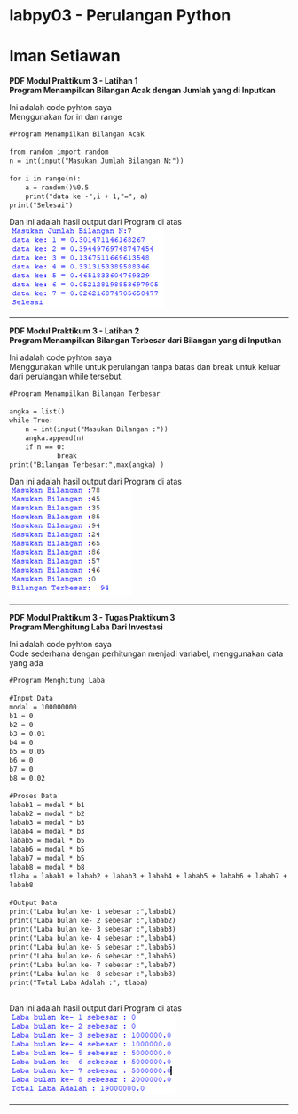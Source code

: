 # labpy03 - Perulangan Python
# Iman Setiawan

**PDF Modul Praktikum 3 - Latihan 1**\
**Program Menampilkan Bilangan Acak dengan Jumlah yang di Inputkan**

Ini adalah code pyhton saya\
Menggunakan for in dan range

~~~
#Program Menampilkan Bilangan Acak

from random import random
n = int(input("Masukan Jumlah Bilangan N:"))

for i in range(n):
    a = random()%0.5
    print("data ke -",i + 1,"=", a)
print("Selesai")

~~~

Dan ini adalah hasil output dari Program di atas\
![screenshot output](screenshot/ss1.png)

-----------------------------------------------------------------

**PDF Modul Praktikum 3 - Latihan 2**\
**Program Menampilkan Bilangan Terbesar dari Bilangan yang di Inputkan**

Ini adalah code pyhton saya\
Menggunakan while untuk perulangan tanpa batas dan break untuk keluar dari perulangan while tersebut.

~~~
#Program Menampilkan Bilangan Terbesar

angka = list()
while True:
    n = int(input("Masukan Bilangan :"))
    angka.append(n)
    if n == 0:
            break
print("Bilangan Terbesar:",max(angka) )
~~~

Dan ini adalah hasil output dari Program di atas\
![screenshot output](screenshot/ss2.png)

-----------------------------------------------------------------

**PDF Modul Praktikum 3 - Tugas Praktikum 3**\
**Program Menghitung Laba Dari Investasi**

Ini adalah code pyhton saya\
Code sederhana dengan perhitungan menjadi variabel, menggunakan data yang ada
~~~
#Program Menghitung Laba

#Input Data
modal = 100000000
b1 = 0
b2 = 0
b3 = 0.01
b4 = 0
b5 = 0.05
b6 = 0
b7 = 0
b8 = 0.02

#Proses Data
labab1 = modal * b1
labab2 = modal * b2
labab3 = modal * b3
labab4 = modal * b3
labab5 = modal * b5
labab6 = modal * b5
labab7 = modal * b5
labab8 = modal * b8
tlaba = labab1 + labab2 + labab3 + labab4 + labab5 + labab6 + labab7 + labab8 

#Output Data
print("Laba bulan ke- 1 sebesar :",labab1)
print("Laba bulan ke- 2 sebesar :",labab2)
print("Laba bulan ke- 3 sebesar :",labab3)
print("Laba bulan ke- 4 sebesar :",labab4)
print("Laba bulan ke- 5 sebesar :",labab5)
print("Laba bulan ke- 6 sebesar :",labab6)
print("Laba bulan ke- 7 sebesar :",labab7)
print("Laba bulan ke- 8 sebesar :",labab8)
print("Total Laba Adalah :", tlaba)
     
~~~

Dan ini adalah hasil output dari Program di atas\
![screenshot output](screenshot/ss3.png)

-----------------------------------------------------------------


